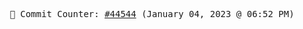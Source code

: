 <p align="center">
    <samp>
        📮 Commit Counter: <a href="https://github.com/Javascript-void0/Javascript-void0/commits/main">#44544</a> (January 04, 2023 @ 06:52 PM)
    </samp>
</p>
